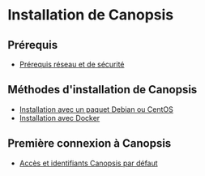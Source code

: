 # Installation de Canopsis

## Prérequis

*  [Prérequis réseau et de sécurité](pre-requis-parefeu-et-selinux.md)

## Méthodes d'installation de Canopsis

*  [Installation avec un paquet Debian ou CentOS](installation-paquets.md)
*  [Installation avec Docker](installation-conteneurs.md)

## Première connexion à Canopsis

*  [Accès et identifiants Canopsis par défaut](premiere-connexion.md)
